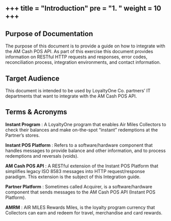 +++
title = "Introduction"
pre = "1. "
weight = 10
+++
---

## Purpose of Documentation
The purpose of this document is to provide a guide on how to integrate with the AM Cash POS API. As part of this exercise this document provides information on RESTful HTTP requests and responses, error codes, reconciliation process, integration environments, and contact information.

## Target Audience
This document is intended to be used by LoyaltyOne Co.  partners’ IT departments that want to integrate with the AM Cash POS API.

## Terms & Acronyms

**Instant Program**
: A LoyaltyOne program that enables Air Miles Collectors to check their balances and make on-the-spot “instant” redemptions at the Partner’s stores.   
  
**Instant POS Platform**
: Refers to a software/hardware component that handles messages to provide balance and other information, and to process redemptions and reversals (voids).  
  
**AM Cash POS API**
: A RESTful extension of the Instant POS Platform that simplifies legacy ISO 8583 messages into HTTP request/response paradigm. This extension is the subject of this Integration guide.  
  
**Partner Platform**
: Sometimes called Acquirer, is a software/hardware component that sends messages to the AM Cash POS API (Instant POS Platform).  
  
**AMRM**
: AIR MILES Rewards Miles, is the loyalty program currency that Collectors can earn and redeem for travel, merchandise and card rewards.

